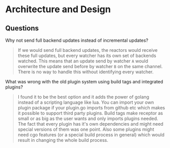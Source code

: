 # Architecture and Design

## Questions

Why not send full backend updates instead of incremental updates?

> If we would send full backend updates, the reactors would receive these full updates, but every watcher has its own set of backends watched. This means that an update send by watcher `A` would overwrite the update send before by watcher `B` on the same channel. There is no way to handle this without identifying every watcher.

What was wrong with the old plugin system using build tags and integrated plugins?

> I found it to be the best option and it adds the power of golang instead of a scripting language like lua. You can import your own plugin package if your plugin.go imports from github etc which makes it possible to support third party plugins. Build tags make receptor as small or as big as the user wants and only imports plugins needed. The fact that every plugin has it's own dependencies and might need special versions of them was one point. Also some plugins might need cgo features (or a special build process in general) which would result in changing the whole build process.